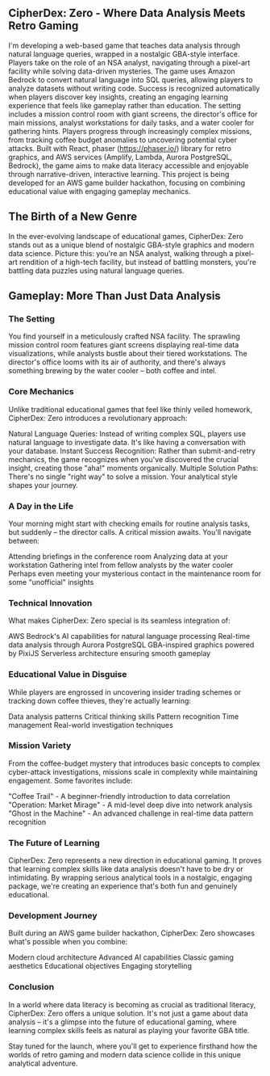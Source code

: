 ## CipherDex: Zero - Where Data Analysis Meets Retro Gaming

I'm developing a web-based game that teaches data analysis through natural language queries, wrapped in a nostalgic GBA-style interface. Players take on the role of an NSA analyst, navigating through a pixel-art facility while solving data-driven mysteries.
The game uses Amazon Bedrock to convert natural language into SQL queries, allowing players to analyze datasets without writing code. Success is recognized automatically when players discover key insights, creating an engaging learning experience that feels like gameplay rather than education.
The setting includes a mission control room with giant screens, the director's office for main missions, analyst workstations for daily tasks, and a water cooler for gathering hints. Players progress through increasingly complex missions, from tracking coffee budget anomalies to uncovering potential cyber attacks.
Built with React, phaser (https://phaser.io/) library for retro graphics, and AWS services (Amplify, Lambda, Aurora PostgreSQL, Bedrock), the game aims to make data literacy accessible and enjoyable through narrative-driven, interactive learning.
This project is being developed for an AWS game builder hackathon, focusing on combining educational value with engaging gameplay mechanics.

## The Birth of a New Genre

In the ever-evolving landscape of educational games, CipherDex: Zero stands out as a unique blend of nostalgic GBA-style graphics and modern data science. Picture this: you're an NSA analyst, walking through a pixel-art rendition of a high-tech facility, but instead of battling monsters, you're battling data puzzles using natural language queries.

## Gameplay: More Than Just Data Analysis

### The Setting
You find yourself in a meticulously crafted NSA facility. The sprawling mission control room features giant screens displaying real-time data visualizations, while analysts bustle about their tiered workstations. The director's office looms with its air of authority, and there's always something brewing by the water cooler – both coffee and intel.

### Core Mechanics
Unlike traditional educational games that feel like thinly veiled homework, CipherDex: Zero introduces a revolutionary approach:

Natural Language Queries: Instead of writing complex SQL, players use natural language to investigate data. It's like having a conversation with your database.
Instant Success Recognition: Rather than submit-and-retry mechanics, the game recognizes when you've discovered the crucial insight, creating those "aha!" moments organically.
Multiple Solution Paths: There's no single "right way" to solve a mission. Your analytical style shapes your journey.

### A Day in the Life
Your morning might start with checking emails for routine analysis tasks, but suddenly – the director calls. A critical mission awaits. You'll navigate between:

Attending briefings in the conference room
Analyzing data at your workstation
Gathering intel from fellow analysts by the water cooler
Perhaps even meeting your mysterious contact in the maintenance room for some "unofficial" insights

### Technical Innovation

What makes CipherDex: Zero special is its seamless integration of:

AWS Bedrock's AI capabilities for natural language processing
Real-time data analysis through Aurora PostgreSQL
GBA-inspired graphics powered by PixiJS
Serverless architecture ensuring smooth gameplay

### Educational Value in Disguise

While players are engrossed in uncovering insider trading schemes or tracking down coffee thieves, they're actually learning:

Data analysis patterns
Critical thinking skills
Pattern recognition
Time management
Real-world investigation techniques

### Mission Variety

From the coffee-budget mystery that introduces basic concepts to complex cyber-attack investigations, missions scale in complexity while maintaining engagement. Some favorites include:

"Coffee Trail" - A beginner-friendly introduction to data correlation
"Operation: Market Mirage" - A mid-level deep dive into network analysis
"Ghost in the Machine" - An advanced challenge in real-time data pattern recognition

###   The Future of Learning

CipherDex: Zero represents a new direction in educational gaming. It proves that learning complex skills like data analysis doesn't have to be dry or intimidating. By wrapping serious analytical tools in a nostalgic, engaging package, we're creating an experience that's both fun and genuinely educational.

### Development Journey

Built during an AWS game builder hackathon, CipherDex: Zero showcases what's possible when you combine:

Modern cloud architecture
Advanced AI capabilities
Classic gaming aesthetics
Educational objectives
Engaging storytelling

### Conclusion

In a world where data literacy is becoming as crucial as traditional literacy, CipherDex: Zero offers a unique solution. It's not just a game about data analysis – it's a glimpse into the future of educational gaming, where learning complex skills feels as natural as playing your favorite GBA title.

Stay tuned for the launch, where you'll get to experience firsthand how the worlds of retro gaming and modern data science collide in this unique analytical adventure.
